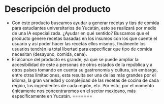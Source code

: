 
# Descripción del producto 
* Con este producto buscamos ayudar a generar recetas y tips de comida para estudiantes 
universitarios de Yucatán, esto se realizará por medio de una IA especializada. ¿Ayudar en 
qué sentido? Buscamos que el producto genere recetas basadas en los insumos con los 
que cuente el usuario y así poder hacer las recetas ellos mismos, finalmente los usuarios 
tendrán la total libertad para especificar que tipo de comida necesitan (desayuno, comida, 
cena).
* El alcance del producto es grande, ya que se puede ampliar la accesibilidad de este a 
personas de otros estados de la república y a otros países tomando en cuenta su 
gastronomía y cultura, sin embargo, entre otras limitaciones, esta resulta ser una de las 
más grandes por el idioma, la gran variedad y complejidad de las recetas de cocina de cada 
región, los ingredientes de cada región, etc. Por esto, por el momento únicamente nos 
concentraremos en el sector mexicano, más específicamente en Yucatán.
=======


